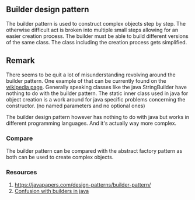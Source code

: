 ## Builder design pattern

The builder pattern is used to construct complex objects step by step. The otherwise difficult act is broken into multiple small steps allowing for an easier creation process.
The builder must be able to build different versions of the same class. 
The class including the creation process gets simplified.

## Remark 
There seems to be quit a lot of misunderstanding revolving around the builder pattern. One example of that can be currently found on the [wikipedia page](https://en.wikipedia.org/wiki/Builder_pattern).
Generally speaking classes like the java StringBuilder have nothing to do with the builder pattern.
The static inner class used in java for object creation is a work around for java specific problems concerning the constructor.
(no named parameters and no optional ones)

The builder design pattern however has nothing to do with java but works in different programming languages. 
And it's actually way more complex.

### Compare
The builder pattern can be compared with the abstract factory pattern as both can be used to create complex objects.


### Resources 
1. https://javapapers.com/design-patterns/builder-pattern/
2. [Confusion with builders in java](https://www.javaspecialists.eu/archive/Issue253.html)